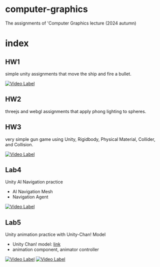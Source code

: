 # computer-graphics
The assignments of 'Computer Graphics lecture (2024 autumn)

# index
## HW1
simple unity assignments that move the ship and fire a bullet.

[![Video Label](http://img.youtube.com/vi/qpGEecQNFHA/0.jpg)](https://youtu.be/qpGEecQNFHA)

## HW2
threejs and webgl assignments that apply phong lighting to spheres.

## HW3
very simple gun game using Unity, Rigidbody, Physical Material, Collider, and Collision.

[![Video Label](http://img.youtube.com/vi/s3T8pG4S0jA/0.jpg)](https://youtu.be/s3T8pG4S0jA)

## Lab4
Unity AI Navigation practice
- AI Navigation Mesh
- Navigation Agent

[![Video Label](http://img.youtube.com/vi/yJ7JJkwgFW4/0.jpg)](https://youtu.be/yJ7JJkwgFW4)

## Lab5
Unity animation practice with Unity-Chan! Model
- Unity Chan! model: [link](https://assetstore.unity.com/packages/3d/characters/unity-chan-model-18705)
- animation component, animator controller

[![Video Label](http://img.youtube.com/vi/yjGPrwbsyUo/0.jpg)](https://youtu.be/yjGPrwbsyUo)
[![Video Label](http://img.youtube.com/vi/q1CGwXd7X70/0.jpg)](https://youtu.be/q1CGwXd7X70)